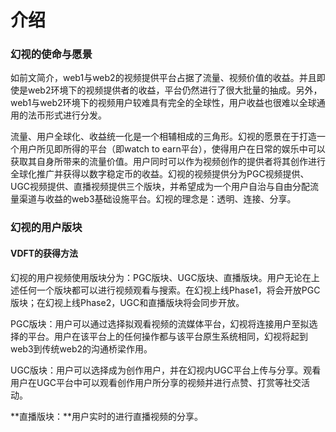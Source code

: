 # 介绍

### 幻视的使命与愿景

如前文简介，web1与web2的视频提供平台占据了流量、视频价值的收益。并且即使是web2环境下的视频提供者的收益，平台仍然进行了很大批量的抽成。另外，web1与web2环境下的视频用户较难具有完全的全球性，用户收益也很难以全球通用的法币形式进行分发。

流量、用户全球化、收益统一化是一个相辅相成的三角形。幻视的愿景在于打造一个用户所见即所得的平台（即watch to earn平台），使得用户在日常的娱乐中可以获取其自身所带来的流量价值。用户同时可以作为视频创作的提供者将其创作进行全球化推广并获得以数字稳定币的收益。幻视的视频提供分为PGC视频提供、UGC视频提供、直播视频提供三个版块，并希望成为一个用户自治与自由分配流量渠道与收益的web3基础设施平台。幻视的理念是：透明、连接、分享。

### 幻视的用户版块

#### VDFT的获得方法

幻视的用户视频使用版块分为：PGC版块、UGC版块、直播版块。用户无论在上述任何一个版块都可以进行视频观看与搜索。在幻视上线Phase1，将会开放PGC版块；在幻视上线Phase2，UGC和直播版块将会同步开放。

PGC版块：用户可以通过选择拟观看视频的流媒体平台，幻视将连接用户至拟选择的平台。用户在该平台上的任何操作都与该平台原生系统相同，幻视将起到web3到传统web2的沟通桥梁作用。

UGC版块：用户可以选择成为创作用户，并在幻视内UGC平台上传与分享。观看用户在UGC平台中可以观看创作用户所分享的视频并进行点赞、打赏等社交活动。

**直播版块：**用户实时的进行直播视频的分享。
